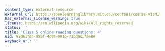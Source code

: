 ```yaml
---
content_type: external-resource
external_url: https://openlearninglibrary.mit.edu/courses/course-v1:MITx+18.05r_10+2022_Summer/courseware/week3/class5-part2/4?activate_block_id=block-v1%3AMITx%2B18.05r_10%2B2022_Summer%2Btype%40vertical%2Bblock%40class5-rq4-vertical
has_external_license_warning: true
license: https://en.wikipedia.org/wiki/All_rights_reserved
status: ''
title: 'Class 5 online reading questions: 4'
uid: 99d637d6-d99f-4d8f-981b-71bd0d1fae89
wayback_url: ''
---
```

